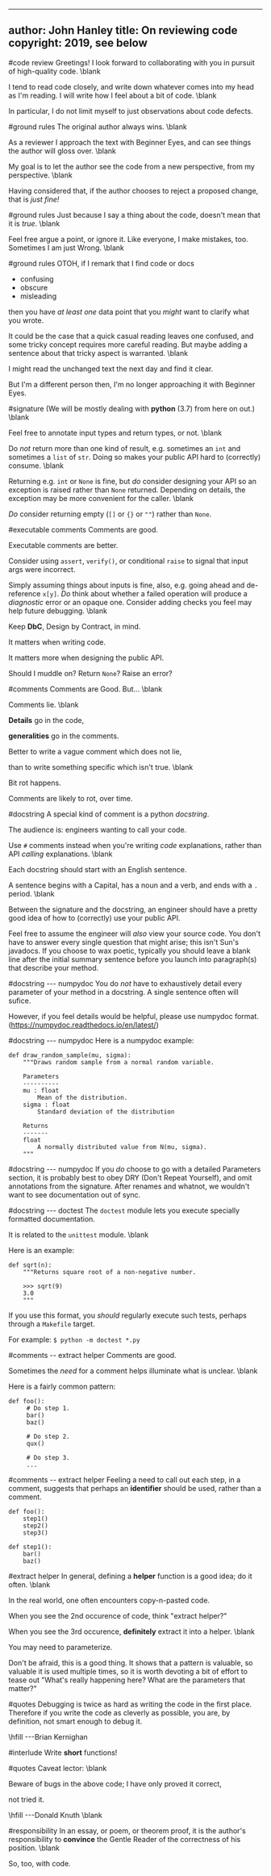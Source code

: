 
---
author: John Hanley
title: On reviewing code
copyright: 2019, see below
---

#code review
Greetings!
I look forward to collaborating with you
in pursuit of high-quality code.
\blank

I tend to read code closely,
and write down whatever comes into my head as I'm reading.
I will write how I feel about a bit of code.
\blank

In particular, I do not limit myself
to just observations about code defects.

#ground rules
The original author always wins.
\blank

As a reviewer I approach the text with Beginner Eyes,
and can see things the author will gloss over.
\blank

My goal is to let the author see the code from
a new perspective, from my perspective.
\blank

Having considered that, if the author chooses to
reject a proposed change, that is *just fine!*

#ground rules
Just because I say a thing about the code,
doesn't mean that it is *true*.
\blank

Feel free argue a point, or ignore it.
Like everyone, I make mistakes, too.
Sometimes I am just Wrong.
\blank

#ground rules
OTOH, if I remark that I find code or docs

- confusing
- obscure
- misleading

then you have *at least one* data point
that you *might* want to clarify what you wrote.

It could be the case that a quick casual reading
leaves one confused,
and some tricky concept requires more careful reading.
But maybe adding a sentence about that tricky aspect
is warranted.
\blank

I might read the unchanged text the next day and find it clear.

But I'm a different person then, I'm no longer approaching it
with Beginner Eyes.

#signature
(We will be mostly dealing with **python** (3.7) from here on out.)
\blank

Feel free to annotate input types and return types, or not.
\blank

Do *not* return more than one kind of result,
e.g. sometimes an `int` and sometimes a `list` of `str`.
Doing so makes your public API hard to (correctly) consume.
\blank

Returning e.g. `int` or `None` is fine,
but *do* consider designing your API so an exception is raised
rather than `None` returned.
Depending on details, the exception may be more convenient for the caller.
\blank

*Do* consider returning empty (`[]` or `{}` or `""`)
rather than `None`.

#executable comments
Comments are good.

Executable comments are better.

Consider using `assert`, `verify()`, or conditional `raise`
to signal that input args were incorrect.

Simply assuming things about inputs is fine, also,
e.g. going ahead and de-reference `x[y]`.
*Do* think about whether a failed operation
will produce a *diagnostic* error or an opaque one.
Consider adding checks you feel may help future debugging.
\blank

Keep **DbC**, Design by Contract, in mind.

It matters when writing code.

It matters more when designing the public API.

Should I muddle on? Return `None`? Raise an error?

#comments
Comments are Good. But...
\blank

Comments lie.
\blank

**Details** go in the code,

**generalities** go in the comments.

Better to write a vague comment which does not lie,

than to write something specific which isn't true.
\blank

Bit rot happens.

Comments are likely to rot, over time.

#docstring
A special kind of comment is a python *docstring*.

The audience is: engineers wanting to call your code.

Use `#` comments instead when you're writing *code* explanations,
rather than API *calling* explanations.
\blank

Each docstring should start with an English sentence.

A sentence begins with a Capital,
has a noun and a verb,
and ends with a `.` period.
\blank

Between the signature and the docstring,
an engineer should have a pretty good idea of how to
(correctly) use your public API.

Feel free to assume the engineer will *also* view your source code.
You don't have to answer every single question that might arise;
this isn't Sun's javadocs.
If you choose to wax poetic,
typically you should leave a blank line after the initial summary sentence
before you launch into paragraph(s) that describe your method.

#docstring --- numpydoc
You do *not* have to exhaustively detail every parameter of your method in a docstring.
A single sentence often will sufice.

However, if you feel details would be helpful,
please use numpydoc format. (https://numpydoc.readthedocs.io/en/latest/)

#docstring --- numpydoc
Here is a numpydoc example:

    def draw_random_sample(mu, sigma):
        """Draws random sample from a normal random variable.

        Parameters
        ----------
        mu : float
            Mean of the distribution.
        sigma : float
            Standard deviation of the distribution

        Returns
        -------
        float
            A normally distributed value from N(mu, sigma).
        """

#docstring --- numpydoc
If you *do* choose to go with a detailed Parameters section,
it is probably best to obey DRY (Don't Repeat Yourself),
and omit annotations from the signature.
After renames and whatnot,
we wouldn't want to see documentation out of sync.

#docstring --- doctest
The `doctest` module lets you execute specially formatted documentation.

It is related to the `unittest` module.
\blank

Here is an example:

    def sqrt(n):
        """Returns square root of a non-negative number.

        >>> sqrt(9)
        3.0
        """

If you use this format,
you *should* regularly execute such tests,
perhaps through a `Makefile` target.

For example: `$ python -m doctest *.py`

#comments -- extract helper
Comments are good.

Sometimes the *need* for a comment helps illuminate what is unclear.
\blank

Here is a fairly common pattern:

    def foo():
         # Do step 1.
         bar()
         baz()

         # Do step 2.
         qux()

         # Do step 3.
         ...

#comments -- extract helper
Feeling a need to call out each step, in a comment,
suggests that perhaps an **identifier** should be used,
rather than a comment.

    def foo():
        step1()
        step2()
        step3()

    def step1():
        bar()
        baz()

#extract helper
In general, defining a **helper** function is a good idea;
do it often.
\blank

In the real world, one often encounters copy-n-pasted code.

When you see the 2nd occurence of code, think "extract helper?"

When you see the 3rd occurence, **definitely** extract it into a helper.
\blank

You may need to parameterize.

Don't be afraid, this is a good thing.
It shows that a pattern is valuable,
so valuable it is used multiple times,
so it is worth devoting a bit of effort
to tease out "What's really happening here?
What are the parameters that matter?"

#quotes
Debugging is twice as hard as writing the code in the first place.
Therefore if you write the code as cleverly as possible,
you are, by definition, not smart enough to debug it.

\hfill ---Brian Kernighan

#interlude
Write **short** functions!

#quotes
Caveat lector:
\blank

Beware of bugs in the above code; I have only proved it correct,

not tried it.

\hfill ---Donald Knuth
\blank

#responsibility
In an essay,
or poem,
or theorem proof,
it is the author's responsibility to **convince** the Gentle Reader
of the correctness of his position.
\blank

So, too, with code.

<!---
Copyright 2019 John Hanley.

Permission is hereby granted, free of charge, to any person obtaining a
copy of this software and associated documentation files (the "Software"),
to deal in the Software without restriction, including without limitation
the rights to use, copy, modify, merge, publish, distribute, sublicense,
and/or sell copies of the Software, and to permit persons to whom the
Software is furnished to do so, subject to the following conditions:
The above copyright notice and this permission notice shall be included in
all copies or substantial portions of the Software.
The software is provided "AS IS", without warranty of any kind, express or
implied, including but not limited to the warranties of merchantability,
fitness for a particular purpose and noninfringement. In no event shall
the authors or copyright holders be liable for any claim, damages or
other liability, whether in an action of contract, tort or otherwise,
arising from, out of or in connection with the software or the use or
other dealings in the software.
--->
